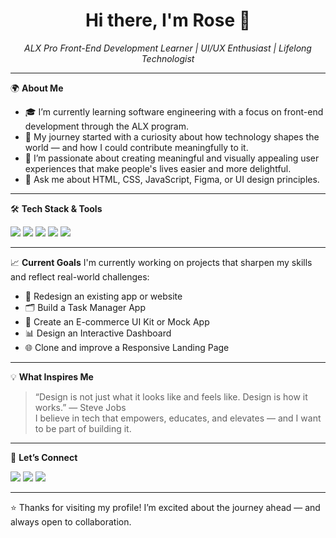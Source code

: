 <h1 align="center">Hi there, I'm Rose 👋</h1>
<p align="center">
  <em>ALX Pro Front-End Development Learner | UI/UX Enthusiast | Lifelong Technologist</em>
</p>

---

🌍 **About Me**
- 🎓 I’m currently learning software engineering with a focus on front-end development through the ALX program.
- 🌱 My journey started with a curiosity about how technology shapes the world — and how I could contribute meaningfully to it.
- 🎨 I’m passionate about creating meaningful and visually appealing user experiences that make people's lives easier and more delightful.
- 💬 Ask me about HTML, CSS, JavaScript, Figma, or UI design principles.

---

🛠️ **Tech Stack & Tools**
<p>
  <img src="https://img.shields.io/badge/HTML5-0d1117?style=for-the-badge&logo=html5&logoColor=E34F26" />
  <img src="https://img.shields.io/badge/CSS3-0d1117?style=for-the-badge&logo=css3&logoColor=1572B6" />
  <img src="https://img.shields.io/badge/JavaScript-0d1117?style=for-the-badge&logo=javascript&logoColor=F7DF1E" />
  <img src="https://img.shields.io/badge/Figma-0d1117?style=for-the-badge&logo=figma&logoColor=F24E1E" />
  <img src="https://img.shields.io/badge/GitHub-0d1117?style=for-the-badge&logo=github&logoColor=white" />
</p>

---

📈 **Current Goals**
I'm currently working on projects that sharpen my skills and reflect real-world challenges:
- 🔧 Redesign an existing app or website
- 🗂️ Build a Task Manager App
- 🛒 Create an E-commerce UI Kit or Mock App
- 📊 Design an Interactive Dashboard
- 🌐 Clone and improve a Responsive Landing Page

---

💡 **What Inspires Me**
> “Design is not just what it looks like and feels like. Design is how it works.” — Steve Jobs  
I believe in tech that empowers, educates, and elevates — and I want to be part of building it.

---

🤝 **Let’s Connect**
<p>
  <a href="https://www.linkedin.com/in/rosemwangi"><img src="https://img.shields.io/badge/LinkedIn-0A66C2?style=flat-square&logo=linkedin&logoColor=white" /></a>
  <a href="mailto:rmwangi.muthoni@gmail.com"><img src="https://img.shields.io/badge/Email-D14836?style=flat-square&logo=gmail&logoColor=white" /></a>
  <a href="#"><img src="https://img.shields.io/badge/Portfolio-000000?style=flat-square&logo=firefox-browser&logoColor=orange" /></a>
</p>

---

⭐️ Thanks for visiting my profile! I’m excited about the journey ahead — and always open to collaboration.

